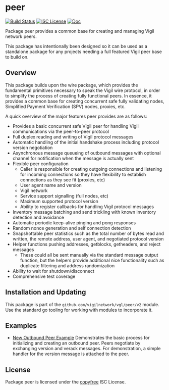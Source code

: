 peer
====

[![Build Status](https://github.com/vigilnetwork/vgl/workflows/Build%20and%20Test/badge.svg)](https://github.com/vigilnetwork/vgl/actions)
[![ISC License](https://img.shields.io/badge/license-ISC-blue.svg)](http://copyfree.org)
[![Doc](https://img.shields.io/badge/doc-reference-blue.svg)](https://pkg.go.dev/github.com/vigilnetwork/vgl/peer/v2)

Package peer provides a common base for creating and managing Vigil network
peers.

This package has intentionally been designed so it can be used as a standalone
package for any projects needing a full featured Vigil peer base to build on.

## Overview

This package builds upon the wire package, which provides the fundamental
primitives necessary to speak the Vigil wire protocol, in order to simplify
the process of creating fully functional peers.  In essence, it provides a
common base for creating concurrent safe fully validating nodes, Simplified
Payment Verification (SPV) nodes, proxies, etc.

A quick overview of the major features peer provides are as follows:

 - Provides a basic concurrent safe Vigil peer for handling Vigil
   communications via the peer-to-peer protocol
 - Full duplex reading and writing of Vigil protocol messages
 - Automatic handling of the initial handshake process including protocol
   version negotiation
 - Asynchronous message queueing of outbound messages with optional channel for
   notification when the message is actually sent
 - Flexible peer configuration
   - Caller is responsible for creating outgoing connections and listening for
     incoming connections so they have flexibility to establish connections as
     they see fit (proxies, etc)
   - User agent name and version
   - Vigil network
   - Service support signalling (full nodes, etc)
   - Maximum supported protocol version
   - Ability to register callbacks for handling Vigil protocol messages
 - Inventory message batching and send trickling with known inventory detection
   and avoidance
 - Automatic periodic keep-alive pinging and pong responses
 - Random nonce generation and self connection detection
 - Snapshottable peer statistics such as the total number of bytes read and
   written, the remote address, user agent, and negotiated protocol version
 - Helper functions pushing addresses, getblocks, getheaders, and reject
   messages
   - These could all be sent manually via the standard message output function,
     but the helpers provide additional nice functionality such as duplicate
     filtering and address randomization
 - Ability to wait for shutdown/disconnect
 - Comprehensive test coverage

## Installation and Updating

This package is part of the `github.com/vigilnetwork/vgl/peer/v2` module.  Use the
standard go tooling for working with modules to incorporate it.

## Examples

* [New Outbound Peer Example](https://pkg.go.dev/github.com/vigilnetwork/vgl/peer/v2#example-package-NewOutboundPeer)
  Demonstrates the basic process for initializing and creating an outbound peer.
  Peers negotiate by exchanging version and verack messages.  For demonstration,
  a simple handler for the version message is attached to the peer.

## License

Package peer is licensed under the [copyfree](http://copyfree.org) ISC License.
